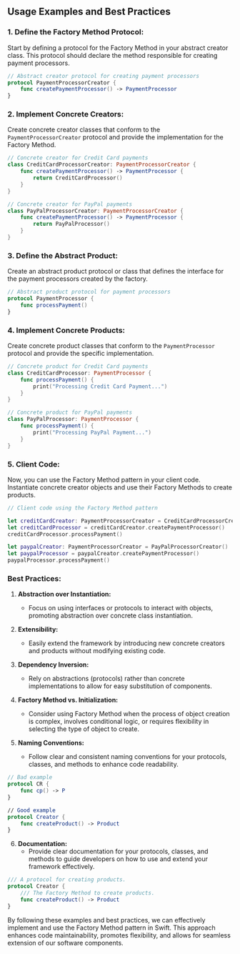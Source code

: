 ## Usage Examples and Best Practices

### 1. Define the Factory Method Protocol:

Start by defining a protocol for the Factory Method in your abstract creator class. This protocol should declare the method responsible for creating payment processors.

```swift
// Abstract creator protocol for creating payment processors
protocol PaymentProcessorCreator {
    func createPaymentProcessor() -> PaymentProcessor
}
```

### 2. Implement Concrete Creators:

Create concrete creator classes that conform to the `PaymentProcessorCreator` protocol and provide the implementation for the Factory Method.

```swift
// Concrete creator for Credit Card payments
class CreditCardProcessorCreator: PaymentProcessorCreator {
    func createPaymentProcessor() -> PaymentProcessor {
        return CreditCardProcessor()
    }
}

// Concrete creator for PayPal payments
class PayPalProcessorCreator: PaymentProcessorCreator {
    func createPaymentProcessor() -> PaymentProcessor {
        return PayPalProcessor()
    }
}
```

### 3. Define the Abstract Product:

Create an abstract product protocol or class that defines the interface for the payment processors created by the factory.

```swift
// Abstract product protocol for payment processors
protocol PaymentProcessor {
    func processPayment()
}
```

### 4. Implement Concrete Products:

Create concrete product classes that conform to the `PaymentProcessor` protocol and provide the specific implementation.

```swift
// Concrete product for Credit Card payments
class CreditCardProcessor: PaymentProcessor {
    func processPayment() {
        print("Processing Credit Card Payment...")
    }
}

// Concrete product for PayPal payments
class PayPalProcessor: PaymentProcessor {
    func processPayment() {
        print("Processing PayPal Payment...")
    }
}
```

### 5. Client Code:

Now, you can use the Factory Method pattern in your client code. Instantiate concrete creator objects and use their Factory Methods to create products.

```swift
// Client code using the Factory Method pattern

let creditCardCreator: PaymentProcessorCreator = CreditCardProcessorCreator()
let creditCardProcessor = creditCardCreator.createPaymentProcessor()
creditCardProcessor.processPayment()

let paypalCreator: PaymentProcessorCreator = PayPalProcessorCreator()
let paypalProcessor = paypalCreator.createPaymentProcessor()
paypalProcessor.processPayment()
```

### Best Practices:

1. **Abstraction over Instantiation:**
   - Focus on using interfaces or protocols to interact with objects, promoting abstraction over concrete class instantiation.

2. **Extensibility:**
   - Easily extend the framework by introducing new concrete creators and products without modifying existing code.

3. **Dependency Inversion:**
   - Rely on abstractions (protocols) rather than concrete implementations to allow for easy substitution of components.

4. **Factory Method vs. Initialization:**
   - Consider using Factory Method when the process of object creation is complex, involves conditional logic, or requires flexibility in selecting the type of object to create.

5. **Naming Conventions:**
   - Follow clear and consistent naming conventions for your protocols, classes, and methods to enhance code readability.

```swift
// Bad example
protocol CR {
    func cp() -> P
}

// Good example
protocol Creator {
    func createProduct() -> Product
}
```

6. **Documentation:**
   - Provide clear documentation for your protocols, classes, and methods to guide developers on how to use and extend your framework effectively.

```swift
/// A protocol for creating products.
protocol Creator {
    /// The Factory Method to create products.
    func createProduct() -> Product
}
```

By following these examples and best practices, we can effectively implement and use the Factory Method pattern in Swift. This approach enhances code maintainability, promotes flexibility, and allows for seamless extension of our software components.